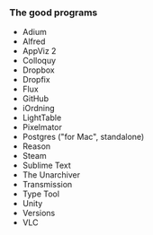 ### The good programs
* Adium
* Alfred
* AppViz 2
* Colloquy
* Dropbox
* Dropfix
* Flux
* GitHub
* iOrdning
* LightTable
* Pixelmator
* Postgres ("for Mac", standalone)
* Reason
* Steam
* Sublime Text
* The Unarchiver
* Transmission
* Type Tool
* Unity
* Versions
* VLC
